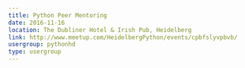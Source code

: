 ```yaml
---
title: Python Peer Mentoring
date: 2016-11-16
location: The Dubliner Hotel & Irish Pub, Heidelberg
link: http://www.meetup.com/HeidelbergPython/events/cpbfslyvpbvb/
usergroup: pythonhd
type: usergroup
---
```

